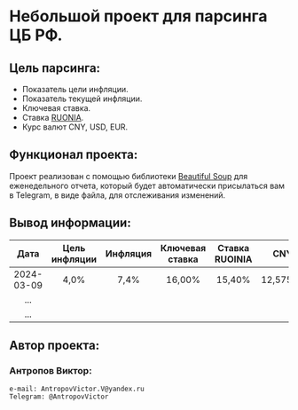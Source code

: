 # Небольшой проект для парсинга ЦБ РФ.
## Цель парсинга:
- Показатель цели инфляции.
- Показатель текущей инфляции.
- Ключевая ставка.
- Ставка [RUONIA](https://cbr.ru/faq/ruonia/).
- Курс валют CNY, USD, EUR.

## Функционал проекта:
Проект реализован c помощью библиотеки [Beautiful Soup](https://beautiful-soup-4.readthedocs.io/en/latest/) для еженедельного отчета, который будет автоматически присылаться вам в Telegram, в виде файла, для отслеживания изменений.

## Вывод информации:

|    Дата    | Цель инфляции | Инфляция | Ключевая ставка | Ставка RUOINIA |     CNY    |    USD    |    EUR    |
|:----------:|:-------------:|:--------:|:---------------:|:--------------:|:----------:|:---------:|:---------:|
| 2024-03-09 |      4,0%     |   7,4%   |      16,00%     |     15,40%     | 12,5756₽   | 90,7493₽  | 98,8767₽  |
|     ...    |               |          |                 |                |            |           |           |
|     ...    |               |          |                 |                |            |           |           |

## Автор проекта:
### Антропов Виктор:
```
e-mail: AntropovVictor.V@yandex.ru
Telegram: @AntropovVictor
```